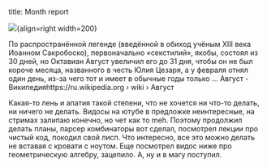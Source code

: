 title: Month report

![](/static/img/hTPoL4u6VXA.jpg){align=right width=200}

По распространённой легенде (введённой в обиход учёным XIII века Иоанном Сакробоско), первоначально «секстилий», якобы, состоял из 30 дней, но Октавиан Август увеличил его до 31 дня, чтобы он не был короче месяца, названного в честь Юлия Цезаря, а у февраля отнял один день, из-за чего тот и имеет в обычные годы только ...
Август - Википедияhttps://ru.wikipedia.org › wiki › Август

Какая-то лень и апатия такой степени, что не хочется ни что-то делать, ни ничего не делать. Видосы на ютубе в предложке неинтересные, на стримах залипаю конечно, но чет как то meh. Поэтому продолжил делать планы, парсер комбинаторы вот сделал, посмотрел лекции про чистый код, покодил свой лисп. Что интересно, все это можно делать не вставая с кровати с ноутом. Еще посмотрел видос ниже про геометрическую алгебру, зацепило.
А, ну и в магу поступил.
